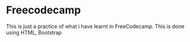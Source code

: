 # Freecodecamp

This is just a practice of what i have learnt in FreeCodecamp. This is done using HTML, Bootstrap
